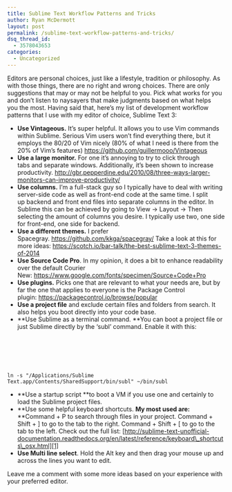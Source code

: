 ```yaml
---
title: Sublime Text Workflow Patterns and Tricks
author: Ryan McDermott
layout: post
permalink: /sublime-text-workflow-patterns-and-tricks/
dsq_thread_id:
  - 3578043653
categories:
  - Uncategorized
---
```

<div>
  Editors are personal choices, just like a lifestyle, tradition or philosophy. As with those things, there are no right and wrong choices. There are only suggestions that may or may not be helpful to you. Pick what works for you and don’t listen to naysayers that make judgments based on what helps you the most. Having said that, here’s my list of development workflow patterns that I use with my editor of choice, Sublime Text 3:
</div>

  * **Use Vintageous.** It’s super helpful. It allows you to use Vim commands within Sublime. Serious Vim users won’t find everything there, but it employs the 80/20 of Vim nicely (80% of what I need is there from the 20% of Vim’s features) <https://github.com/guillermooo/Vintageous>
  * **Use a large monitor.** For one it’s annoying to try to click through tabs and separate windows. Additionally, it’s been shown to increase productivity. <http://gbr.pepperdine.edu/2010/08/three-ways-larger-monitors-can-improve-productivity/>
  * **Use columns.** I’m a full-stack guy so I typically have to deal with writing server-side code as well as front-end code at the same time. I split up backend and front end files into separate columns in the editor. In Sublime this can be achieved by going to View -> Layout -> Then selecting the amount of columns you desire. I typically use two, one side for front-end, one side for backend.
  * **Use a different themes.** I prefer Spacegray. <https://github.com/kkga/spacegray/> Take a look at this for more ideas: <https://scotch.io/bar-talk/the-best-sublime-text-3-themes-of-2014>
  * **Use Source Code Pro**. In my opinion, it does a bit to enhance readability over the default Courier New: <https://www.google.com/fonts/specimen/Source+Code+Pro>
  * **Use plugins.** Picks one that are relevant to what your needs are, but by far the one that applies to everyone is the Package Control plugin: <https://packagecontrol.io/browse/popular>
  * **Use a project file** and exclude certain files and folders from search. It also helps you boot directly into your code base.
  * **Use Sublime as a terminal command. **You can boot a project file or just Sublime directly by the ‘subl’ command. Enable it with this: 
    <pre><code data-language="Bash">
ln -s "/Applications/Sublime Text.app/Contents/SharedSupport/bin/subl" ~/bin/subl</code></pre>

  * **Use a startup script **to boot a VM if you use one and certainly to load the Sublime project files.
  * **Use some helpful keyboard shortcuts. **My most used are:** **Command + P to search through files in your project. Command + Shift + ] to go to the tab to the right. Command + Shift + [ to go to the tab to the left. Check out the full list: [http://sublime-text-unofficial-documentation.readthedocs.org/en/latest/reference/keyboard\_shortcuts\_osx.html][1]
  * **Use Multi line select**. Hold the Alt key and then drag your mouse up and across the lines you want to edit.

<div>
</div>

<div>
  Leave me a comment with some more ideas based on your experience with your preferred editor.
</div>

 [1]: http://sublime-text-unofficial-documentation.readthedocs.org/en/latest/reference/keyboard_shortcuts_osx.html